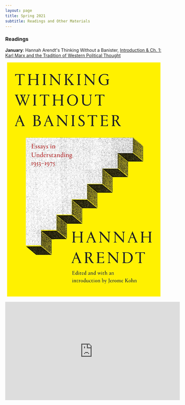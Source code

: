 ```yaml
---
layout: page
title: Spring 2021
subtitle: Readings and Other Materials
---
```


### Readings 

**January**: Hannah Arendt's Thinking Without a Banister, [Introduction & Ch. 1: Karl Marx and the Tradition of Western Political Thought](https://outlookuga-my.sharepoint.com/:b:/g/personal/hy06648_uga_edu/EXsuVIUkqM9CoorykCz6w80BH4dpyMgPnURFtiNLL6dwxg?e=yruK1V)

<p align="center">
<img src="/assets/img/banister.jpg" height="750px">
</p>


<p align="center">  
<iframe width="560" height="315" src="https://www.youtube.com/embed/MgzRY23qeYs" frameborder="0" allow="accelerometer; autoplay; clipboard-write; encrypted-media; gyroscope; picture-in-picture" allowfullscreen></iframe>
</p>

